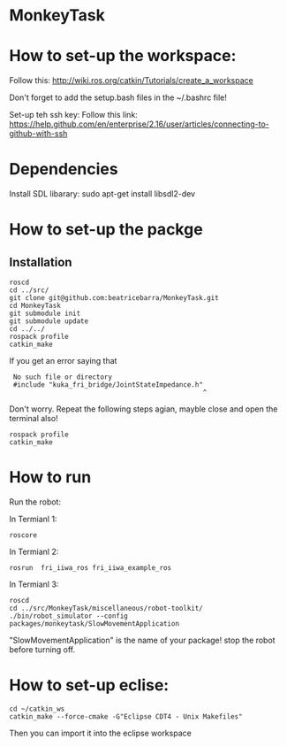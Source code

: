 # MonkeyTask
# How to set-up the workspace:
  Follow this:
  http://wiki.ros.org/catkin/Tutorials/create_a_workspace

Don't forget to add the setup.bash files in the ~/.bashrc file!

Set-up teh ssh key:
Follow this link:
https://help.github.com/en/enterprise/2.16/user/articles/connecting-to-github-with-ssh



#  Dependencies
Install SDL libarary: sudo apt-get install libsdl2-dev

# How to set-up the packge

## Installation
```
roscd
cd ../src/
git clone git@github.com:beatricebarra/MonkeyTask.git
cd MonkeyTask
git submodule init
git submodule update
cd ../../
rospack profile
catkin_make
```
If you get an error saying that 
```
 No such file or directory
 #include "kuka_fri_bridge/JointStateImpedance.h"
                                                 ^
```
Don't worry. Repeat the following steps agian, mayble close and open the terminal also!
```
rospack profile
catkin_make
```
# How to run

Run the robot:

In Termianl 1:
```
roscore
```
In Termianl 2:
```
rosrun  fri_iiwa_ros fri_iiwa_example_ros
```
In Termianl 3:
```
roscd
cd ../src/MonkeyTask/miscellaneous/robot-toolkit/
./bin/robot_simulator --config packages/monkeytask/SlowMovementApplication
```

"SlowMovementApplication" is the name of your package!
 stop the robot before turning off.

# How to set-up eclise:
```
cd ~/catkin_ws
catkin_make --force-cmake -G"Eclipse CDT4 - Unix Makefiles"
```
Then you can import it into the eclipse workspace
